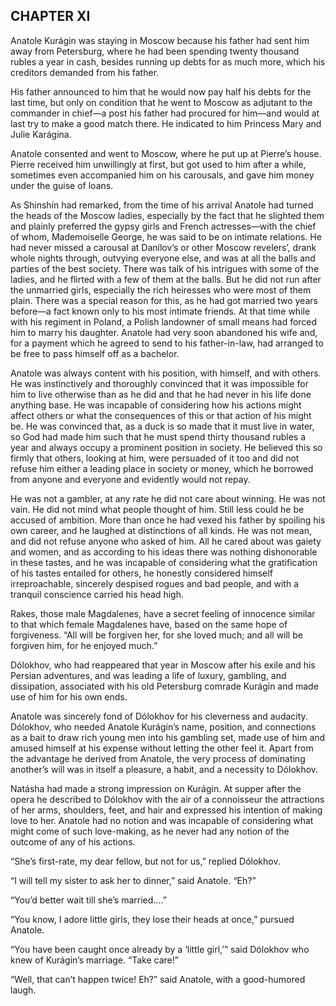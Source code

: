 ## CHAPTER XI

Anatole Kurágin was staying in Moscow because his father had sent him
away from Petersburg, where he had been spending twenty thousand rubles
a year in cash, besides running up debts for as much more, which his
creditors demanded from his father.

His father announced to him that he would now pay half his debts for the
last time, but only on condition that he went to Moscow as adjutant to
the commander in chief—a post his father had procured for him—and
would at last try to make a good match there. He indicated to him
Princess Mary and Julie Karágina.

Anatole consented and went to Moscow, where he put up at Pierre’s
house. Pierre received him unwillingly at first, but got used to him
after a while, sometimes even accompanied him on his carousals, and gave
him money under the guise of loans.

As Shinshín had remarked, from the time of his arrival Anatole had
turned the heads of the Moscow ladies, especially by the fact that
he slighted them and plainly preferred the gypsy girls and French
actresses—with the chief of whom, Mademoiselle George, he was said to
be on intimate relations. He had never missed a carousal at Danílov’s
or other Moscow revelers’, drank whole nights through, outvying
everyone else, and was at all the balls and parties of the best society.
There was talk of his intrigues with some of the ladies, and he flirted
with a few of them at the balls. But he did not run after the unmarried
girls, especially the rich heiresses who were most of them plain.
There was a special reason for this, as he had got married two years
before—a fact known only to his most intimate friends. At that time
while with his regiment in Poland, a Polish landowner of small means had
forced him to marry his daughter. Anatole had very soon abandoned his
wife and, for a payment which he agreed to send to his father-in-law,
had arranged to be free to pass himself off as a bachelor.

Anatole was always content with his position, with himself, and with
others. He was instinctively and thoroughly convinced that it was
impossible for him to live otherwise than as he did and that he had
never in his life done anything base. He was incapable of considering
how his actions might affect others or what the consequences of this or
that action of his might be. He was convinced that, as a duck is so made
that it must live in water, so God had made him such that he must spend
thirty thousand rubles a year and always occupy a prominent position in
society. He believed this so firmly that others, looking at him, were
persuaded of it too and did not refuse him either a leading place
in society or money, which he borrowed from anyone and everyone and
evidently would not repay.

He was not a gambler, at any rate he did not care about winning. He was
not vain. He did not mind what people thought of him. Still less could
he be accused of ambition. More than once he had vexed his father by
spoiling his own career, and he laughed at distinctions of all kinds. He
was not mean, and did not refuse anyone who asked of him. All he cared
about was gaiety and women, and as according to his ideas there
was nothing dishonorable in these tastes, and he was incapable of
considering what the gratification of his tastes entailed for others,
he honestly considered himself irreproachable, sincerely despised rogues
and bad people, and with a tranquil conscience carried his head high.

Rakes, those male Magdalenes, have a secret feeling of innocence
similar to that which female Magdalenes have, based on the same hope of
forgiveness. “All will be forgiven her, for she loved much; and all
will be forgiven him, for he enjoyed much.”

Dólokhov, who had reappeared that year in Moscow after his exile and
his Persian adventures, and was leading a life of luxury, gambling, and
dissipation, associated with his old Petersburg comrade Kurágin and
made use of him for his own ends.

Anatole was sincerely fond of Dólokhov for his cleverness and
audacity. Dólokhov, who needed Anatole Kurágin’s name, position, and
connections as a bait to draw rich young men into his gambling set, made
use of him and amused himself at his expense without letting the other
feel it. Apart from the advantage he derived from Anatole, the very
process of dominating another’s will was in itself a pleasure, a
habit, and a necessity to Dólokhov.

Natásha had made a strong impression on Kurágin. At supper after
the opera he described to Dólokhov with the air of a connoisseur the
attractions of her arms, shoulders, feet, and hair and expressed his
intention of making love to her. Anatole had no notion and was incapable
of considering what might come of such love-making, as he never had any
notion of the outcome of any of his actions.

“She’s first-rate, my dear fellow, but not for us,” replied
Dólokhov.

“I will tell my sister to ask her to dinner,” said Anatole.
“Eh?”

“You’d better wait till she’s married....”

“You know, I adore little girls, they lose their heads at once,”
pursued Anatole.

“You have been caught once already by a ‘little girl,’” said
Dólokhov who knew of Kurágin’s marriage. “Take care!”

“Well, that can’t happen twice! Eh?” said Anatole, with a
good-humored laugh.





